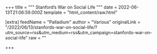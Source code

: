 
+++
title = """
Stanford’s War on Social Life
"""
date = 2022-06-13T21:06:59.000Z
template = "html_content/raw.html"

[extra]
feedName = "Palladium"
author = "Various"
originalLink = "/2022/06/13/stanfords-war-on-social-life/?utm_source=rss&utm_medium=rss&utm_campaign=stanfords-war-on-social-life"
raw = ""

+++

